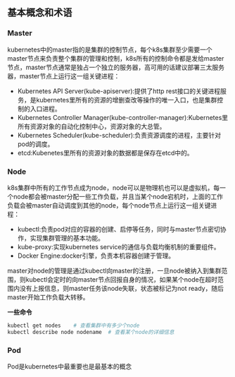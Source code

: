 ## 基本概念和术语

### Master

kubernetes中的master指的是集群的控制节点，每个k8s集群至少需要一个master节点来负责整个集群的管理和控制，k8s所有的控制命令都是发给master节点，master节点通常是独占一个独立的服务器，高可用的话建议部署三太服务器，master节点上运行这一组关键进程：

- Kubernetes API Server(kube-apiserver):提供了http rest接口的关键进程服务，是kubernetes里所有的资源的增删查改等操作的唯一入口，也是集群控制的入口进程。
- Kubernetes Controller Manager(kube-controller-manager):Kubernetes里所有资源对象的自动化控制中心，资源对象的大总管。
- Kubernetes Scheduler(kube-scheduler):负责资源调度的进程，主要针对pod的调度。
- etcd:Kubenetes里所有的资源对象的数据都是保存在etcd中的。

### Node

k8s集群中所有的工作节点成为node，node可以是物理机也可以是虚拟机，每一个node都会被master分配一些工作负载，并且当某个node宕机时，上面的工作负载会被master自动调度到其他的node，每个node节点上运行这一组关键进程：

- kubectl:负责pod对应的容器的创建、启停等任务，同时与master节点密切协作，实现集群管理的基本功能。
- kube-proxy:实现kubernetes service的通信与负载均衡机制的重要组件。
- Docker Engine:docker引擎，负责本机容器创建于管理。

master对node的管理是通过kubectl向master的注册，一旦node被纳入到集群范围，则kubectl会定时的向master节点回报自身的情况，如果某个node在超时范围内没有上报信息，则master任务该node失联，状态被标记为not ready，随后master开始工作负载大转移。

**一些命令**

```bash
kubectl get nodes    # 查看集群中有多少个node
kubectl describe node nodename	# 查看某个node的详细信息
```

### Pod

Pod是kubernetes中最重要也是最基本的概念
